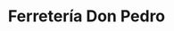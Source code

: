 ---
title: "Ferretería Don Pedro"
url: /san-lucas-toliman/ferreteria-don-pedro/
shop: Eisenwaren
---